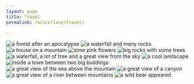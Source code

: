 ```yaml
---
layout: page
title: Travel
permalink: /miscellany/travel/

---
```


<div class="gallery">
  <img src="https://picsum.photos/id/1028/400/400" alt="a forest after an apocalypse">
  <img src="https://picsum.photos/id/15/400/400" alt="a waterfall and many rocks">
  <img src="https://picsum.photos/id/1040/400/400" alt="a house on a mountain">
  <img src="https://picsum.photos/id/106/400/400" alt="sime pink flowers">
  <img src="https://picsum.photos/id/136/400/400" alt="big rocks with some trees">
  <img src="https://picsum.photos/id/1039/400/400" alt="a waterfall, a lot of tree and a great view from the sky">
  <img src="https://picsum.photos/id/110/400/400" alt="a cool landscape">
  <img src="https://picsum.photos/id/1047/400/400" alt="inside a town between two big buildings">
  <img src="https://picsum.photos/id/1057/400/400" alt="a great view of the sea above the mountain">
  <img src="https://picsum.photos/id/1016/400/400" alt="a great view of a canyon">
  <img src="https://picsum.photos/id/1015/400/400" alt="a great view of a river between mountains">
  <img src="https://picsum.photos/id/1020/400/400" alt="a wild bear appeared">
</div>